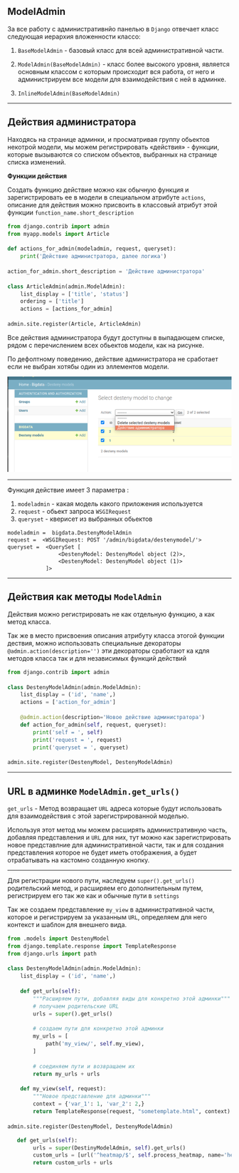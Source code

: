 ModelAdmin
---

За все работу с административнйо панелью в `Django` отвечает класс 
следующая иерархия вложенности классо:

1. `BaseModelAdmin` - базовый класс для всей административной части.

2. `ModelAdmin(BaseModelAdmin)` - класс более высокого уровня, является
основным классом с которым происходит вся работа, от него и администрируем
все модели для взаимодействия с ней в админке.

3. `InlineModelAdmin(BaseModelAdmin)`

---
Действия администратора
---

Находясь на странице админки, и просматривая группу обьектов некотрой 
модели, мы можем регистрировать «действия» - функции, которые вызываются
со списком объектов, выбранных на странице списка изменений.

**Функции действия**

Создать функцию действие можно как обычную функция и зарегистрировать ее
в модели в специальном атрибуте `actions`, описание для действия можно
присвоить в классовый атрибут этой функции `function_name.short_description`

```python
from django.contrib import admin
from myapp.models import Article

def actions_for_admin(modeladmin, request, queryset):
    print('Действие администратора, далее логика')

action_for_admin.short_description = 'Действие администратора'
    
class ArticleAdmin(admin.ModelAdmin):
    list_display = ['title', 'status']
    ordering = ['title']
    actions = [actions_for_admin]

admin.site.register(Article, ArticleAdmin)
```

Все действия администратора будут доступны в выпадающем списке, рядом с
перечислением всех обьектов модели, как на рисунке.

По дефолтному поведению, действие администратора не сработает если 
не выбран хотябы один из эллементов модели.

![](img/admin_1.png)

---

Функция действие имеет 3 параметра :

1. `modeladmin` - какая модель какого приложения используется   
2. `request` - обьект запроса `WSGIRequest`
3. `queryset` - кверисет из выбранных обьектов

```
modeladmin =  bigdata.DestenyModelAdmin
request =  <WSGIRequest: POST '/admin/bigdata/destenymodel/'>
queryset =  <QuerySet [
                <DestenyModel: DestenyModel object (2)>, 
                <DestenyModel: DestenyModel object (1)>
            ]>
```

---
Действия как методы `ModelAdmin`
---

Действия можно регистрировать не как отдельную функцию, а как метод
класса.

Так же в место присвоения описания атрибуту класса этогой функции
дествия, можно использовать специальные декораторы 
`@admin.action(description='')` эти декораторы сработают ка кдля методов
класса так и для независимых функций действий

```python
from django.contrib import admin

class DestenyModelAdmin(admin.ModelAdmin):
    list_display = ('id', 'name',)
    actions = ['action_for_admin']

    @admin.action(description='Новое действие администратора')
    def action_for_admin(self, request, queryset):
        print('self = ', self)
        print('request = ', request)
        print('queryset = ', queryset)

admin.site.register(DestenyModel, DestenyModelAdmin)
```

---
URL в админке `ModelAdmin.get_urls()`
---

`get_urls` - Метод возвращает `URL` адреса которые будут использовать
для взаимодействия с этой зарегистрированной моделью.

Используя этот метод мы можем расширять административную часть, добавляя
представления и `URL` для них, тут можно как зарегистрировать новое 
представлние для административной части, так и для создания представления
которое не будет иметь отображения, а будет отрабатывать на кастомно 
созданную кнопку.

---

Для регистрации нового пути, наследуем `super().get_urls()` родительский
метод, и расширяем его дополнительным путем, регистрируем его так же как
и обычные пути в `settings`

Так же создаем представление `my_view` в административной части, которое
и регистрируем за указанным `URL`, определяем для него контекст и шаблон 
для внешнего вида.

```python
from .models import DestenyModel
from django.template.response import TemplateResponse
from django.urls import path

class DestenyModelAdmin(admin.ModelAdmin):
    list_display = ('id', 'name',)
    
    def get_urls(self):
        """Расширяем пути, добавляя виды для конкретно этой админки"""
        # получаем родительские URL
        urls = super().get_urls()

        # создаем пути для конкретно этой админки
        my_urls = [
            path('my_view/', self.my_view),
        ]

        # соединяем пути и возвращаем их
        return my_urls + urls

    def my_view(self, request):
        """Новое представление для админки"""
        context = {'var_1': 1, 'var_2': 2,}
        return TemplateResponse(request, "sometemplate.html", context)

admin.site.register(DestenyModel, DestenyModelAdmin)
```


```python
   def get_urls(self):
        urls = super(DestinyModelAdmin, self).get_urls()
        custom_urls = [url('^heatmap/$', self.process_heatmap, name='heatmap'), ]
        return custom_urls + urls
```
